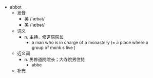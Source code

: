 - abbot
  - 发音
    - 英 /'æbət/
    - 美 /'æbət/
  - 词义
    - n. 主持，修道院院长
      - a man who is in charge of a  monastery (=  a place where a group of  monk s  live  ) 
  - 近义词
    - n. 男修道院院长；大寺院男住持
      - abbe
  - 补充